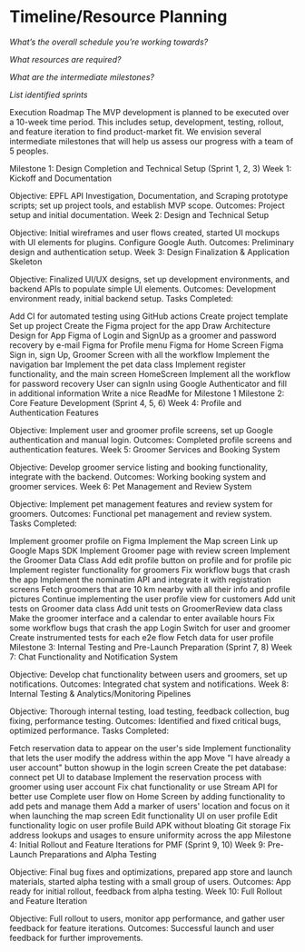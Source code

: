 # Timeline/Resource Planning

*What’s the overall schedule you’re working towards?*

*What resources are required?*

*What are the intermediate milestones?*

*List identified sprints*

Execution Roadmap
The MVP development is planned to be executed over a 10-week time period. This includes setup, development, testing, rollout, and feature iteration to find product-market fit. We envision several intermediate milestones that will help us assess our progress with a team of 5 peoples.

Milestone 1: Design Completion and Technical Setup (Sprint 1, 2, 3)
Week 1: Kickoff and Documentation

Objective: EPFL API Investigation, Documentation, and Scraping prototype scripts; set up project tools, and establish MVP scope.
Outcomes: Project setup and initial documentation.
Week 2: Design and Technical Setup

Objective: Initial wireframes and user flows created, started UI mockups with UI elements for plugins. Configure Google Auth.
Outcomes: Preliminary design and authentication setup.
Week 3: Design Finalization & Application Skeleton

Objective: Finalized UI/UX designs, set up development environments, and backend APIs to populate simple UI elements.
Outcomes: Development environment ready, initial backend setup.
Tasks Completed:

Add CI for automated testing using GitHub actions
Create project template
Set up project
Create the Figma project for the app
Draw Architecture Design for App
Figma of Login and SignUp as a groomer and password recovery by e-mail
Figma for Profile menu
Figma for Home Screen
Figma Sign in, sign Up, Groomer Screen with all the workflow
Implement the navigation bar
Implement the pet data class
Implement register functionality, and the main screen HomeScreen
Implement all the workflow for password recovery
User can signIn using Google Authenticator and fill in additional information
Write a nice ReadMe for Milestone 1
Milestone 2: Core Feature Development (Sprint 4, 5, 6)
Week 4: Profile and Authentication Features

Objective: Implement user and groomer profile screens, set up Google authentication and manual login.
Outcomes: Completed profile screens and authentication features.
Week 5: Groomer Services and Booking System

Objective: Develop groomer service listing and booking functionality, integrate with the backend.
Outcomes: Working booking system and groomer services.
Week 6: Pet Management and Review System

Objective: Implement pet management features and review system for groomers.
Outcomes: Functional pet management and review system.
Tasks Completed:

Implement groomer profile on Figma
Implement the Map screen
Link up Google Maps SDK
Implement Groomer page with review screen
Implement the Groomer Data Class
Add edit profile button on profile and for profile pic
Implement register functionality for groomers
Fix workflow bugs that crash the app
Implement the nominatim API and integrate it with registration screens
Fetch groomers that are 10 km nearby with all their info and profile pictures
Continue implementing the user profile view for customers
Add unit tests on Groomer data class
Add unit tests on GroomerReview data class
Make the groomer interface and a calendar to enter available hours
Fix some workflow bugs that crash the app
Login Switch for user and groomer
Create instrumented tests for each e2e flow
Fetch data for user profile
Milestone 3: Internal Testing and Pre-Launch Preparation (Sprint 7, 8)
Week 7: Chat Functionality and Notification System

Objective: Develop chat functionality between users and groomers, set up notifications.
Outcomes: Integrated chat system and notifications.
Week 8: Internal Testing & Analytics/Monitoring Pipelines

Objective: Thorough internal testing, load testing, feedback collection, bug fixing, performance testing.
Outcomes: Identified and fixed critical bugs, optimized performance.
Tasks Completed:

Fetch reservation data to appear on the user's side
Implement functionality that lets the user modify the address within the app
Move "I have already a user account" button showup in the login screen
Create the pet database: connect pet UI to database
Implement the reservation process with groomer using user account
Fix chat functionality or use Stream API for better use
Complete user flow on Home Screen by adding functionality to add pets and manage them
Add a marker of users' location and focus on it when launching the map screen
Edit functionality UI on user profile
Edit functionality logic on user profile
Build APK without bloating Git storage
Fix address lookups and usages to ensure uniformity across the app
Milestone 4: Initial Rollout and Feature Iterations for PMF (Sprint 9, 10)
Week 9: Pre-Launch Preparations and Alpha Testing

Objective: Final bug fixes and optimizations, prepared app store and launch materials, started alpha testing with a small group of users.
Outcomes: App ready for initial rollout, feedback from alpha testing.
Week 10: Full Rollout and Feature Iteration

Objective: Full rollout to users, monitor app performance, and gather user feedback for feature iterations.
Outcomes: Successful launch and user feedback for further improvements.
